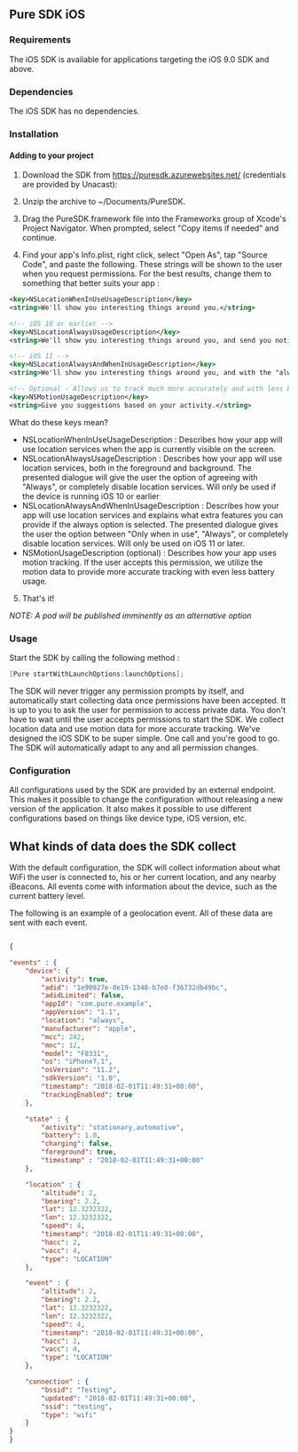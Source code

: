 ## Pure SDK iOS

### Requirements
The iOS SDK is available for applications targeting the iOS 9.0 SDK and above.

### Dependencies
The iOS SDK has no dependencies.

### Installation

#### Adding to your project

1. Download the SDK from https://puresdk.azurewebsites.net/ (credentials are provided by Unacast):

2. Unzip the archive to ~/Documents/PureSDK.

3. Drag the PureSDK.framework file into the Frameworks group of Xcode's Project Navigator. When prompted, select "Copy items if needed" and continue.

4. Find your app's Info.plist, right click, select "Open As", tap "Source Code", and paste the following.
These strings will be shown to the user when you request permissions. For the best results, change them to something that better suits your app :

```xml
<key>NSLocationWhenInUseUsageDescription</key>
<string>We'll show you interesting things around you.</string>

<!-- iOS 10 or earlier -->
<key>NSLocationAlwaysUsageDescription</key>
<string>We'll show you interesting things around you, and send you notifications when you come across something cool.</string>

<!-- iOS 11 -->
<key>NSLocationAlwaysAndWhenInUsageDescription</key>
<string>We'll show you interesting things around you, and with the "always" option, we'll also send you notifications when you come across something cool.</string>

<!-- Optional - Allows us to track much more accurately and with less battery usage! Best of both worlds :) -->
<key>NSMotionUsageDescription</key>
<string>Give you suggestions based on your activity.</string>
```

What do these keys mean?
- NSLocationWhenInUseUsageDescription : Describes how your app will use location services when the app is currently visible on the screen.
- NSLocationAlwaysUsageDescription : Describes how your app will use location services, both in the foreground and background. The presented dialogue will give the user the option of agreeing with "Always", or completely disable location services. Will only be used if the device is running iOS 10 or earlier
- NSLocationAlwaysAndWhenInUsageDescription : Describes how your app will use location services and explains what extra features you can provide if the always option is selected. The presented dialogue gives the user the option between "Only when in use", "Always", or completely disable location services. Will only be used on iOS 11 or later.
- NSMotionUsageDescription (optional) : Describes how your app uses motion tracking. If the user accepts this permission, we utilize the motion data to provide more accurate tracking with even less battery usage.

5. That's it!

*NOTE: A pod will be published imminently as an alternative option*

### Usage
Start the SDK by calling the following method :

```objective-c
[Pure startWithLaunchOptions:launchOptions];
```

The SDK will never trigger any permission prompts by itself, and automatically start collecting data once permissions have been accepted. It is up to you to ask the user for permission to access private data. You don't have to wait until the user accepts permissions to start the SDK.
We collect location data and use motion data for more accurate tracking. We've designed the iOS SDK to be super simple. One call and you're good to go. The SDK will automatically adapt to any and all permission changes.

### Configuration
All configurations used by the SDK are provided by an external endpoint. This makes it possible to change the configuration without releasing a new version of the application. It also makes it possible to use different configurations based on things like device type, iOS version, etc.

## What kinds of data does the SDK collect
With the default configuration, the SDK will collect information about what WiFi the user is connected to, his or her current location, and any nearby iBeacons. All events come with information about the device, such as the current battery level.

The following is an example of a geolocation event. All of these data are sent with each event.

```json

{

"events" : {
	"device": {
		"activity": true,
		"adid": "1e90927e-8e19-1348-b7e0-f36732db49bc",
		"adidLimited": false,
		"appId": "com.pure.example",
		"appVersion": "1.1",
		"location": "always",
		"manufacturer": "apple",
		"mcc": 242,
		"mnc": 12,
		"model": "F8331",
		"os": "iPhone7,1",
		"osVersion": "11.2",
		"sdkVersion": "1.0",
		"timestamp": "2018-02-01T11:49:31+00:00",
		"trackingEnabled": true
	},

	"state" : {
		"activity": "stationary,automotive",
		"battery": 1.0,
		"charging": false,
		"foreground": true,
		"timestamp" : "2018-02-01T11:49:31+00:00"
	},

	"location" : {
		"altitude": 2,
		"bearing": 2.2,
		"lat": 12.3232322,
		"lon": 12.3232322,
		"speed": 4,
		"timestamp": "2018-02-01T11:49:31+00:00",
		"hacc": 2,
		"vacc": 4,
		"type": "LOCATION"
	},

	"event" : {
		"altitude": 2,
		"bearing": 2.2,
		"lat": 12.3232322,
		"lon": 12.3232322,
		"speed": 4,
		"timestamp": "2018-02-01T11:49:31+00:00",
		"hacc": 2,
		"vacc": 4,
		"type": "LOCATION"
	},

	"connection" : {
		"bssid": "Testing",
		"updated": "2018-02-01T11:49:31+00:00",
		"ssid": "testing",
		"type": "wifi"
	}
}
}

```



